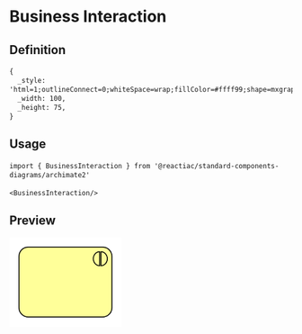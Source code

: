 # Business Interaction

## Definition

```
{
  _style: 'html=1;outlineConnect=0;whiteSpace=wrap;fillColor=#ffff99;shape=mxgraph.archimate.business;busType=interaction',
  _width: 100,
  _height: 75,
}
```

## Usage

```
import { BusinessInteraction } from '@reactiac/standard-components-diagrams/archimate2'

<BusinessInteraction/>
```

## Preview

<img src="./business-interaction.png" width="200"/>
